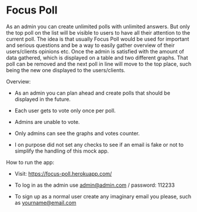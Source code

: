 # Focus Poll

As an admin you can create unlimited polls with unlimited answers. But only the top poll on the list will be visible to users to have all their attention to the current poll. The idea is that usually Focus Poll would be used for important and serious questions and be a way to easily gather overview of their users/clients opinions etc.
Once the admin is satisfied with the amount of data gathered, which is displayed on a table and two different graphs. That poll can be removed and the next poll in line will move to the top place, such being the new one displayed to the users/clients.

Overview:

* As an admin you can plan ahead and create polls that should be displayed in the future.

* Each user gets to vote only once per poll.

* Admins are unable to vote.

* Only admins can see the graphs and votes counter.

* I on purpose did not set any checks to see if an email is fake or not to simplify the handling of this mock app.

How to run the app:

* Visit: https://focus-poll.herokuapp.com/

* To log in as the admin use admin@admin.com / password: 112233

* To sign up as a normal user create any imaginary email you please, such as yourname@email.com

